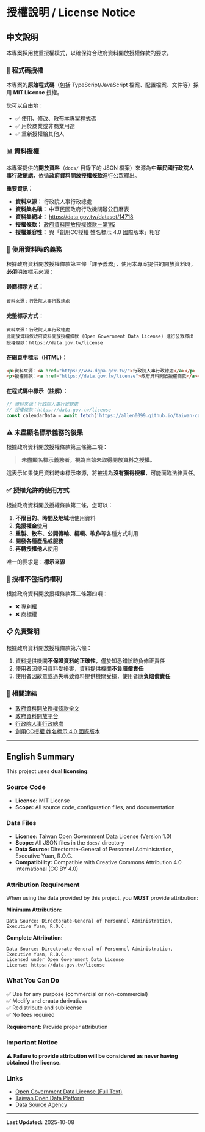 # 授權說明 / License Notice

## 中文說明

本專案採用雙重授權模式，以確保符合政府資料開放授權條款的要求。

### 📝 程式碼授權

本專案的**原始程式碼**（包括 TypeScript/JavaScript 檔案、配置檔案、文件等）採用 **MIT License** 授權。

您可以自由地：
- ✅ 使用、修改、散布本專案程式碼
- ✅ 用於商業或非商業用途
- ✅ 重新授權給其他人

### 📊 資料授權

本專案提供的**開放資料**（`docs/` 目錄下的 JSON 檔案）來源為**中華民國行政院人事行政總處**，依循**政府資料開放授權條款**進行公眾釋出。

**重要資訊：**
- **資料來源：** 行政院人事行政總處
- **資料集名稱：** 中華民國政府行政機關辦公日曆表
- **資料集網址：** https://data.gov.tw/dataset/14718
- **授權條款：** [政府資料開放授權條款－第1版](https://data.gov.tw/license)
- **授權兼容性：** 與「創用CC授權 姓名標示 4.0 國際版本」相容

### 📌 使用資料時的義務

根據政府資料開放授權條款第三條「課予義務」，使用本專案提供的開放資料時，**必須**明確標示來源：

#### 最簡標示方式：
```
資料來源：行政院人事行政總處
```

#### 完整標示方式：
```
資料來源：行政院人事行政總處
此開放資料依政府資料開放授權條款 (Open Government Data License) 進行公眾釋出
授權條款：https://data.gov.tw/license
```

#### 在網頁中標示（HTML）：
```html
<p>資料來源：<a href="https://www.dgpa.gov.tw/">行政院人事行政總處</a></p>
<p>授權條款：<a href="https://data.gov.tw/license">政府資料開放授權條款</a></p>
```

#### 在程式碼中標示（註解）：
```javascript
// 資料來源：行政院人事行政總處
// 授權條款：https://data.gov.tw/license
const calendarData = await fetch('https://allen0099.github.io/taiwan-calendar/2024-10.json');
```

### ⚠️ 未盡顯名標示義務的後果

根據政府資料開放授權條款第三條第二項：
> **未盡顯名標示義務者，視為自始未取得開放資料之授權。**

這表示如果使用資料時未標示來源，將被視為**沒有獲得授權**，可能面臨法律責任。

### ✅ 授權允許的使用方式

根據政府資料開放授權條款第二條，您可以：

1. **不限目的、時間及地域**地使用資料
2. **免授權金**使用
3. **重製、散布、公開傳輸、編輯、改作**等各種方式利用
4. **開發各種產品或服務**
5. **再轉授權他人**使用

唯一的要求是：**標示來源**

### 🚫 授權不包括的權利

根據政府資料開放授權條款第二條第四項：
- ❌ 專利權
- ❌ 商標權

### 📋 免責聲明

根據政府資料開放授權條款第六條：

1. 資料提供機關**不保證資料的正確性**，僅於知悉錯誤時負修正責任
2. 使用者因使用資料受損害，資料提供機關**不負賠償責任**
3. 使用者因故意或過失導致資料提供機關受損，使用者應**負賠償責任**

### 🔗 相關連結

- [政府資料開放授權條款全文](https://data.gov.tw/license)
- [政府資料開放平台](https://data.gov.tw/)
- [行政院人事行政總處](https://www.dgpa.gov.tw/)
- [創用CC授權 姓名標示 4.0 國際版本](https://creativecommons.org/licenses/by/4.0/)

---

## English Summary

This project uses **dual licensing**:

### Source Code
- **License:** MIT License
- **Scope:** All source code, configuration files, and documentation

### Data Files
- **License:** Taiwan Open Government Data License (Version 1.0)
- **Scope:** All JSON files in the `docs/` directory
- **Data Source:** Directorate-General of Personnel Administration, Executive Yuan, R.O.C.
- **Compatibility:** Compatible with Creative Commons Attribution 4.0 International (CC BY 4.0)

### Attribution Requirement

When using the data provided by this project, you **MUST** provide attribution:

**Minimum Attribution:**
```
Data Source: Directorate-General of Personnel Administration, Executive Yuan, R.O.C.
```

**Complete Attribution:**
```
Data Source: Directorate-General of Personnel Administration, Executive Yuan, R.O.C.
Licensed under Open Government Data License
License: https://data.gov.tw/license
```

### What You Can Do

✅ Use for any purpose (commercial or non-commercial)  
✅ Modify and create derivatives  
✅ Redistribute and sublicense  
✅ No fees required  

**Requirement:** Provide proper attribution

### Important Notice

⚠️ **Failure to provide attribution will be considered as never having obtained the license.**

### Links

- [Open Government Data License (Full Text)](https://data.gov.tw/license)
- [Taiwan Open Data Platform](https://data.gov.tw/)
- [Data Source Agency](https://www.dgpa.gov.tw/)

---

**Last Updated:** 2025-10-08
